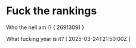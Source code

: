 # Fuck the rankings

Who the hell am I?
{ 26913091 }

What fucking year is it?
[ 2025-03-24T21:50:00Z ]
